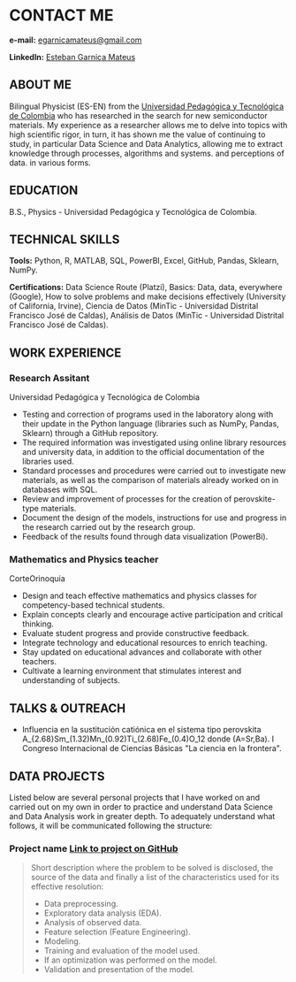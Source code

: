 # CONTACT ME

**e-mail:** <egarnicamateus@gmail.com>

**LinkedIn:** [Esteban Garnica Mateus](https://www.linkedin.com/in/esteban-garnica-mateus/)

## ABOUT ME

Bilingual Physicist (ES-EN) from the [Universidad Pedagógica y Tecnológica de Colombia](https://www.uptc.edu.co/sitio) who has researched in the search for new semiconductor materials. My experience as a researcher allows me to delve into topics with high scientific rigor, in turn, it has shown me the value of continuing to study, in particular Data Science and Data Analytics, allowing me to extract knowledge through processes, algorithms and systems. and perceptions of data. in various forms.

## EDUCATION 

B.S., Physics - Universidad Pedagógica y Tecnológica de Colombia.

## TECHNICAL SKILLS

**Tools:** Python, R, MATLAB, SQL, PowerBI, Excel, GitHub, Pandas, Sklearn, NumPy.

**Certifications:** Data Science Route (Platzi), Basics: Data, data, everywhere (Google), How to solve problems and make decisions effectively (University of California, Irvine), Ciencia de Datos (MinTic - Universidad Distrital Francisco José de Caldas), Análisis de Datos (MinTic - Universidad Distrital Francisco José de Caldas).

## WORK EXPERIENCE

### Research Assitant
Universidad Pedagógica y Tecnológica de Colombia

+ Testing and correction of programs used in the laboratory along with their update in the Python language (libraries such as NumPy, Pandas, Sklearn) through a GitHub repository.
+	The required information was investigated using online library resources and university data, in addition to the official documentation of the libraries used.
+	Standard processes and procedures were carried out to investigate new materials, as well as the comparison of materials already worked on in databases with SQL.
+	Review and improvement of processes for the creation of perovskite-type materials.
+	Document the design of the models, instructions for use and progress in the research carried out by the research group.
+	Feedback of the results found through data visualization (PowerBi).

### Mathematics and Physics teacher
CorteOrinoquia
+	Design and teach effective mathematics and physics classes for competency-based technical students.
+	Explain concepts clearly and encourage active participation and critical thinking.
+	Evaluate student progress and provide constructive feedback.
+	Integrate technology and educational resources to enrich teaching.
+	Stay updated on educational advances and collaborate with other teachers.
+	Cultivate a learning environment that stimulates interest and understanding of subjects.

## TALKS & OUTREACH
+ Influencia en la sustitución catiónica en el sistema tipo perovskita A_{2.68}Sm_(1.32)Mn_(0.92)Ti_(2.68)Fe_(0.4)O_12 donde (A=Sr,Ba). I Congreso Internacional de Ciencias Básicas "La ciencia en la frontera".

## DATA PROJECTS
Listed below are several personal projects that I have worked on and carried out on my own in order to practice and understand Data Science and Data Analysis work in greater depth. To adequately understand what follows, it will be communicated following the structure:

### Project name [Link to project on GitHub]()
> Short description where the problem to be solved is disclosed, the source of the data and finally a list of the characteristics used for its effective resolution:
> + Data preprocessing.
> + Exploratory data analysis (EDA).
> + Analysis of observed data.
> + Feature selection (Feature Engineering).
> + Modeling.
> + Training and evaluation of the model used.
> + If an optimization was performed on the model.
> + Validation and presentation of the model.
